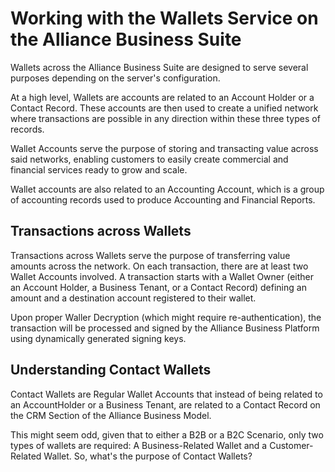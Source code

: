 # Working with the Wallets Service on the Alliance Business Suite

Wallets across the Alliance Business Suite are designed to serve several purposes depending on the server's configuration.

At a high level, Wallets are accounts are related to an Account Holder or a Contact Record. These accounts are then used to create a unified network where transactions are possible in any direction within these three types of records.

Wallet Accounts serve the purpose of storing and transacting value across said networks, enabling customers to easily create commercial and financial services ready to grow and scale.

Wallet accounts are also related to an Accounting Account, which is a group of accounting records used to produce Accounting and Financial Reports.

## Transactions across Wallets

Transactions across Wallets serve the purpose of transferring value amounts across the network. On each transaction, there are at least two Wallet Accounts involved. A transaction starts with a Wallet Owner (either an Account Holder, a Business Tenant, or a Contact Record) defining an amount and a destination account registered to their wallet.

Upon proper Waller Decryption (which might require re-authentication), the transaction will be processed and signed by the Alliance Business Platform using dynamically generated signing keys.

## Understanding Contact Wallets

Contact Wallets are Regular Wallet Accounts that instead of being related to an AccountHolder or a Business Tenant, are related to a Contact Record on the CRM Section of the Alliance Business Model.

This might seem odd, given that to either a B2B or a B2C Scenario, only two types of wallets are required: A Business-Related Wallet and a Customer-Related Wallet. So, what's the purpose of Contact Wallets? 



